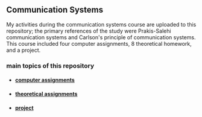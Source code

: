 ## Communication Systems
My activities during the communication systems course are uploaded to this repository; the primary references of the study were Prakis-Salehi communication systems and Carlson's principle of communication systems.
This course included four computer assignments, 8 theoretical homework, and a project.

### main topics of this repository

- #### [computer assignments](https://github.com/kasrafallah/CommunicationSystems/tree/main/cumputer_assignments)

- #### [theoretical assignments](https://github.com/kasrafallah/CommunicationSystems/tree/main/project)

- #### [project](https://github.com/kasrafallah/CommunicationSystems/tree/main/project)

